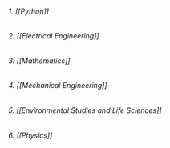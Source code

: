 ###### 1. [[Python]]
###### 2. [[Electrical Engineering]]
###### 3. [[Mathematics]]
###### 4. [[Mechanical Engineering]]
###### 5. [[Environmental Studies and Life Sciences]]
###### 6. [[Physics]]

